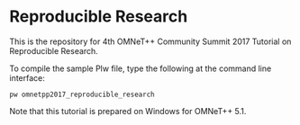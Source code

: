 # Reproducible Research
This is the repository for 4th OMNeT++ Community Summit 2017 Tutorial on
Reproducible Research.

To compile the sample Plw file, type the following at the command line
interface:

    pw omnetpp2017_reproducible_research

Note that this tutorial is prepared on Windows for OMNeT++ 5.1.

